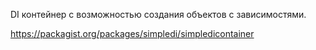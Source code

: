 DI контейнер с возможностью создания объектов с зависимостями.

https://packagist.org/packages/simpledi/simpledicontainer
